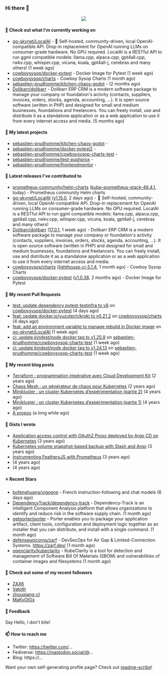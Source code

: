 ### Hi there 👋

<p align="center"><img src="https://github-readme-stats.vercel.app/api?username=sebastien-prudhomme&show_icons=true&locale=en"/></p>

#### 👷 Check out what I'm currently working on

- [go-skynet/LocalAI](https://github.com/go-skynet/LocalAI) - :robot: Self-hosted, community-driven, local OpenAI-compatible API. Drop-in replacement for OpenAI running LLMs on consumer-grade hardware. No GPU required. LocalAI is a RESTful API to run ggml compatible models: llama.cpp, alpaca.cpp, gpt4all.cpp, rwkv.cpp, whisper.cpp, vicuna, koala, gpt4all-j, cerebras and many others! (1 week ago)
- [cowboysysop/docker-pytest](https://github.com/cowboysysop/docker-pytest) - Docker Image for Pytest (1 week ago)
- [cowboysysop/charts](https://github.com/cowboysysop/charts) - Cowboy Sysop Charts (1 month ago)
- [sebastien-prudhomme/kitchen-chaos-godot](https://github.com/sebastien-prudhomme/kitchen-chaos-godot) -  (2 months ago)
- [Dolibarr/dolibarr](https://github.com/Dolibarr/dolibarr) - Dolibarr ERP CRM is a modern software package to manage your company or foundation&#39;s activity (contacts, suppliers, invoices, orders, stocks, agenda, accounting, ...). It is open source software (written in PHP) and designed for small and medium businesses, foundations and freelancers. You can freely install, use and distribute it as a standalone application or as a web application to use it from every internet access and media. (5 months ago)

#### 🌱 My latest projects

- [sebastien-prudhomme/kitchen-chaos-godot](https://github.com/sebastien-prudhomme/kitchen-chaos-godot) - 
- [sebastien-prudhomme/docker-pytest2](https://github.com/sebastien-prudhomme/docker-pytest2) - 
- [sebastien-prudhomme/cowboysysop-charts-test](https://github.com/sebastien-prudhomme/cowboysysop-charts-test) - 
- [sebastien-prudhomme/test-pushprox](https://github.com/sebastien-prudhomme/test-pushprox) - 
- [sebastien-prudhomme/frontendmentor](https://github.com/sebastien-prudhomme/frontendmentor) - 

#### 🔭 Latest releases I've contributed to

- [prometheus-community/helm-charts](https://github.com/prometheus-community/helm-charts) ([kube-prometheus-stack-46.4.1](https://github.com/prometheus-community/helm-charts/releases/tag/kube-prometheus-stack-46.4.1), today) - Prometheus community Helm charts
- [go-skynet/LocalAI](https://github.com/go-skynet/LocalAI) ([v1.15.0](https://github.com/go-skynet/LocalAI/releases/tag/v1.15.0), 2 days ago) - :robot: Self-hosted, community-driven, local OpenAI-compatible API. Drop-in replacement for OpenAI running LLMs on consumer-grade hardware. No GPU required. LocalAI is a RESTful API to run ggml compatible models: llama.cpp, alpaca.cpp, gpt4all.cpp, rwkv.cpp, whisper.cpp, vicuna, koala, gpt4all-j, cerebras and many others!
- [Dolibarr/dolibarr](https://github.com/Dolibarr/dolibarr) ([17.0.1](https://github.com/Dolibarr/dolibarr/releases/tag/17.0.1), 1 week ago) - Dolibarr ERP CRM is a modern software package to manage your company or foundation&#39;s activity (contacts, suppliers, invoices, orders, stocks, agenda, accounting, ...). It is open source software (written in PHP) and designed for small and medium businesses, foundations and freelancers. You can freely install, use and distribute it as a standalone application or as a web application to use it from every internet access and media.
- [cowboysysop/charts](https://github.com/cowboysysop/charts) ([lighthouse-ci-5.1.4](https://github.com/cowboysysop/charts/releases/tag/lighthouse-ci-5.1.4), 1 month ago) - Cowboy Sysop Charts
- [cowboysysop/docker-pytest](https://github.com/cowboysysop/docker-pytest) ([v1.0.38](https://github.com/cowboysysop/docker-pytest/releases/tag/v1.0.38), 2 months ago) - Docker Image for Pytest

#### 🔨 My recent Pull Requests

- [test: update dependency pytest-testinfra to v8](https://github.com/cowboysysop/docker-pytest/pull/329) on [cowboysysop/docker-pytest](https://github.com/cowboysysop/docker-pytest) (4 days ago)
- [feat: update docker.io/yuzutech/kroki to v0.21.2](https://github.com/cowboysysop/charts/pull/440) on [cowboysysop/charts](https://github.com/cowboysysop/charts) (4 days ago)
- [feat: add an environment variable to manage rebuild in Docker image](https://github.com/go-skynet/LocalAI/pull/290) on [go-skynet/LocalAI](https://github.com/go-skynet/LocalAI) (1 week ago)
- [ci: update kindest/node docker tag to v1.25.9](https://github.com/sebastien-prudhomme/cowboysysop-charts-test/pull/84) on [sebastien-prudhomme/cowboysysop-charts-test](https://github.com/sebastien-prudhomme/cowboysysop-charts-test) (1 week ago)
- [ci: update kindest/node docker tag to v1.24.13](https://github.com/sebastien-prudhomme/cowboysysop-charts-test/pull/83) on [sebastien-prudhomme/cowboysysop-charts-test](https://github.com/sebastien-prudhomme/cowboysysop-charts-test) (1 week ago)

#### 📜 My recent blog posts

- [Terraform : programmation impérative avec Cloud Development Kit](https://www.cowboysysop.com/post/terraform-programmation-imperative-avec-cloud-development-kit/) (2 years ago)
- [Chaos Mesh : un générateur de chaos pour Kubernetes](https://www.cowboysysop.com/post/chaos-mesh-un-generateur-de-chaos-pour-kubernetes/) (2 years ago)
- [Minikluster : un cluster Kubernetes d’expérimentation (partie 2)](https://www.cowboysysop.com/post/minikluster-un-cluster-kubernetes-d-experimentation-partie-2/) (4 years ago)
- [Minikluster : un cluster Kubernetes d’expérimentation (partie 1)](https://www.cowboysysop.com/post/minikluster-un-cluster-kubernetes-d-experimentation-partie-1/) (4 years ago)
- [À propos](https://www.cowboysysop.com/page/a-propos/) (a long while ago)

#### 📓 Gists I wrote

- [Application access control with OAuth2 Proxy deployed by Argo CD on Kubernetes](https://gist.github.com/c90af146c465305087d5f5a55990ca71) (3 years ago)
- [Kubernetes volume snapshot-based backup with Stash and Argo](https://gist.github.com/c53e870dc6b4987fefa4c36ea9f1187c) (3 years ago)
- [Instrumenting FeathersJS with Prometheus](https://gist.github.com/93ab307c8c03a9c5fdb1ff728f413855) (3 years ago)
- [](https://gist.github.com/9827398f4f792569e56351ac56e80b80) (4 years ago)
- [](https://gist.github.com/064f0ea019c9ff37b71ebc023c0a0c6b) (4 years ago)

#### ⭐ Recent Stars

- [bofenghuang/vigogne](https://github.com/bofenghuang/vigogne) - French instruction-following and chat models (6 days ago)
- [DependencyTrack/dependency-track](https://github.com/DependencyTrack/dependency-track) - Dependency-Track is an intelligent Component Analysis platform that allows organizations to identify and reduce risk in the software supply chain. (1 month ago)
- [getporter/porter](https://github.com/getporter/porter) - Porter enables you to package your application artifact, client tools, configuration and deployment logic together as an installer that you can distribute, and install with a single command. (1 month ago)
- [defenseunicorns/zarf](https://github.com/defenseunicorns/zarf) - DevSecOps for Air Gap &amp; Limited-Connection Systems. https://zarf.dev/ (1 month ago)
- [openclarity/kubeclarity](https://github.com/openclarity/kubeclarity) - KubeClarity is a tool for detection and management of Software Bill Of Materials (SBOM) and vulnerabilities of container images and filesystems (1 month ago)

#### 👯 Check out some of my recent followers

- [ZAX6](https://github.com/ZAX6)
- [Vatoth](https://github.com/Vatoth)
- [zhouqiang-cl](https://github.com/zhouqiang-cl)
- [MaKyOtOx](https://github.com/MaKyOtOx)

#### 💬 Feedback

Say Hello, I don't bite!

#### 📫 How to reach me

- Twitter: https://twitter.com/...
- Fediverse: https://mastodon.social/@...
- Blog: https://...

Want your own self-generating profile page? Check out [readme-scribe](https://github.com/muesli/readme-scribe)!
